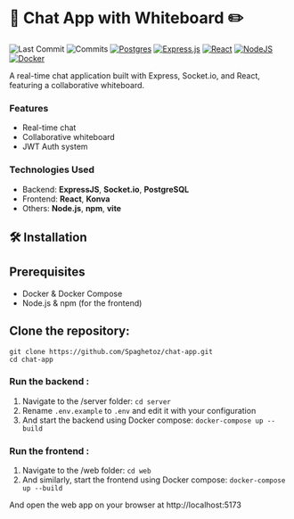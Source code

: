 # 💬 Chat App with Whiteboard ✏️

![Last Commit](https://img.shields.io/github/last-commit/Spaghetoz/chat-app?style=flat-square)
![Commits](https://img.shields.io/github/commit-activity/m/Spaghetoz/chat-app?style=flat-square)
[![Postgres](https://img.shields.io/badge/Postgres-%23316192.svg?logo=postgresql&logoColor=white)](#)
[![Express.js](https://img.shields.io/badge/Express.js-%23404d59.svg?logo=express&logoColor=%2361DAFB)](#)
[![React](https://img.shields.io/badge/React-%2320232a.svg?logo=react&logoColor=%2361DAFB)](#)
[![NodeJS](https://img.shields.io/badge/Node.js-6DA55F?logo=node.js&logoColor=white)](#)
[![Docker](https://img.shields.io/badge/Docker-2496ED?logo=docker&logoColor=fff)](#)

A real-time chat application built with Express, Socket.io, and React, featuring a collaborative whiteboard.

### Features

- Real-time chat 
- Collaborative whiteboard
- JWT Auth system

### Technologies Used

- Backend: **ExpressJS**, **Socket.io**, **PostgreSQL**
- Frontend: **React**, **Konva**
- Others: **Node.js**, **npm**, **vite**

## 🛠️ Installation

## Prerequisites
- Docker & Docker Compose
- Node.js & npm (for the frontend)

## Clone the repository:
```
git clone https://github.com/Spaghetoz/chat-app.git
cd chat-app
```
### Run the backend :
1. Navigate to the /server folder: `cd server`
2. Rename `.env.example` to `.env` and edit it with your configuration
3. And start the backend using Docker compose: `docker-compose up --build`

### Run the frontend :
1. Navigate to the /web folder: `cd web`
2. And similarly, start the frontend using Docker compose: `docker-compose up --build`

And open the web app on your browser at http://localhost:5173
